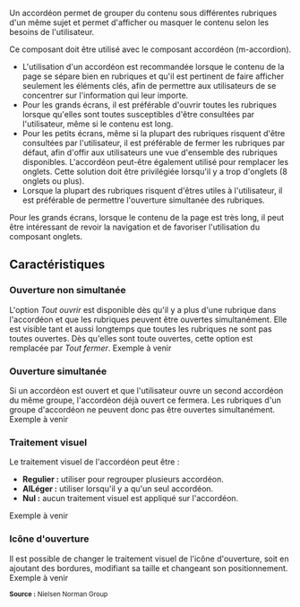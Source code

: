 Un accordéon permet de grouper du contenu sous différentes rubriques d'un même sujet et permet d'afficher ou masquer le contenu selon les besoins de l'utilisateur.

Ce composant doit être utilisé avec le composant <modul-go name="m-accordion">accordéon</modul-go> (m-accordion).

<modul-do>
    <ul>
        <li>L'utilisation d'un accordéon est recommandée lorsque le contenu de la page se sépare bien en rubriques et qu'il est pertinent de faire afficher seulement les éléments clés, afin de permettre aux utilisateurs de se concentrer sur l'information qui leur importe.</li>
        <li>Pour les grands écrans, il est préférable d'ouvrir toutes les rubriques lorsque qu'elles sont toutes susceptibles d'être consultées par l'utilisateur, même si le contenu est long.</li>
        <li>Pour les petits écrans, même si la plupart des rubriques risquent d'être consultées par l'utilisateur, il est préférable de fermer les rubriques par défaut, afin d'offir aux utilisateurs une vue d'ensemble des rubriques disponibles. L'accordéon peut-être également utilisé pour remplacer les onglets. Cette solution doit être privilégiée lorsqu'il y a trop d'onglets (8 onglets ou plus).</li>
        <li>Lorsque la plupart des rubriques risquent d'êtres utiles à l'utilisateur, il est préférable de permettre l'ouverture simultanée des rubriques.</li>
    </ul>
</modul-do>

<modul-dont>Pour les grands écrans, lorsque le contenu de la page est très long, il peut être intéressant de revoir la navigation et de favoriser l'utilisation du composant <modul-go name="m-tabs">onglets</modul-go>.</modul-dont>

## Caractéristiques
### Ouverture non simultanée
L'option *Tout ouvrir* est disponible dès qu'il y a plus d'une rubrique dans l'accordéon et que les rubriques peuvent être ouvertes simultanément. Elle est visible tant et aussi longtemps que toutes les rubriques ne sont pas toutes ouvertes. Dès qu'elles sont toute ouvertes, cette option est remplacée par *Tout fermer*.
<m-message class="m-u--margin-top" skin="light" state="information">Exemple à venir</m-message>

### Ouverture simultanée
Si un accordéon est ouvert et que l'utilisateur ouvre un second accordéon du même groupe, l'accordéon déjà ouvert ce fermera. Les rubriques d'un groupe d'accordéon ne peuvent donc pas être ouvertes simultanément.
<m-message class="m-u--margin-top" skin="light" state="information">Exemple à venir</m-message>

### Traitement visuel
Le traitement visuel de l'accordéon peut être&nbsp;:
* **Regulier&nbsp;:** utiliser pour regrouper plusieurs accordéon.
* **AlLéger&nbsp;:** utiliser lorsqu'il y a qu'un seul accordéon.
* **Nul&nbsp;:** aucun traitement visuel est appliqué sur l'accordéon.

<m-message class="m-u--margin-top" skin="light" state="information">Exemple à venir</m-message>

### Icône d'ouverture
Il est possible de changer le traitement visuel de l'icône d'ouverture, soit en ajoutant des bordures, modifiant sa taille et changeant son positionnement.
<m-message class="m-u--margin-top" skin="light" state="information">Exemple à venir</m-message>

<small class="m-u--display--block m-u--margin-top--l">**Source :** <m-link mode="link" url="http://www.nngroup.com/articles/accordions-complex-content/" target="_blank">Nielsen Norman Group</m-link></small>